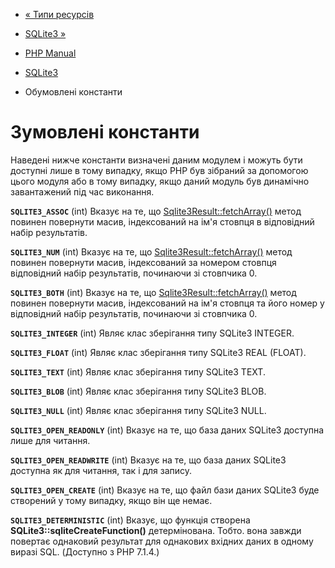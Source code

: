 - [« Типи ресурсів](sqlite3.resources.md)
- [SQLite3 »](class.sqlite3.md)

- [PHP Manual](index.md)
- [SQLite3](book.sqlite3.md)
- Обумовлені константи

# Зумовлені константи

Наведені нижче константи визначені даним модулем і можуть бути
доступні лише в тому випадку, якщо PHP був зібраний за допомогою цього
модуля або в тому випадку, якщо даний модуль був динамічно завантажений
під час виконання.

**`SQLITE3_ASSOC`** (int)
Вказує на те, що
[Sqlite3Result::fetchArray()](sqlite3result.fetcharray.md) метод
повинен повернути масив, індексований на ім'я стовпця в
відповідний набір результатів.

**`SQLITE3_NUM`** (int)
Вказує на те, що
[Sqlite3Result::fetchArray()](sqlite3result.fetcharray.md) метод
повинен повернути масив, індексований за номером стовпця
відповідний набір результатів, починаючи зі стовпчика 0.

**`SQLITE3_BOTH`** (int)
Вказує на те, що
[Sqlite3Result::fetchArray()](sqlite3result.fetcharray.md) метод
повинен повернути масив, індексований на ім'я стовпця та його номер у
відповідний набір результатів, починаючи зі стовпчика 0.

**`SQLITE3_INTEGER`** (int)
Являє клас зберігання типу SQLite3 INTEGER.

**`SQLITE3_FLOAT`** (int)
Являє клас зберігання типу SQLite3 REAL (FLOAT).

**`SQLITE3_TEXT`** (int)
Являє клас зберігання типу SQLite3 TEXT.

**`SQLITE3_BLOB`** (int)
Являє клас зберігання типу SQLite3 BLOB.

**`SQLITE3_NULL`** (int)
Являє клас зберігання типу SQLite3 NULL.

**`SQLITE3_OPEN_READONLY`** (int)
Вказує на те, що база даних SQLite3 доступна лише для читання.

**`SQLITE3_OPEN_READWRITE`** (int)
Вказує на те, що база даних SQLite3 доступна як для читання, так і
для запису.

**`SQLITE3_OPEN_CREATE`** (int)
Вказує на те, що файл бази даних SQLite3 буде створений у тому випадку,
якщо він ще немає.

**`SQLITE3_DETERMINISTIC`** (int)
Вказує, що функція створена **SQLite3::sqliteCreateFunction()**
детермінована. Тобто. вона завжди повертає однаковий результат для
однакових вхідних даних в одному виразі SQL. (Доступно з PHP 7.1.4.)
